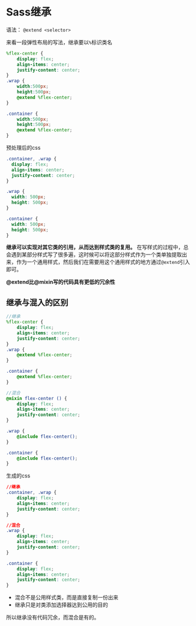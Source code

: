 # Sass继承

语法： `@extend <selector>`

来看一段弹性布局的写法，继承要以`%`标识类名

```scss
%flex-center {
    display: flex;
    align-items: center;
    justify-content: center;
}
.wrap {
    width:500px;
    height:500px;
    @extend %flex-center;
}

.container {
    width:500px;
    height:500px;
    @extend %flex-center;
}
```

预处理后的css
```css
.container, .wrap {
  display: flex;
  align-items: center;
  justify-content: center;
}

.wrap {
  width: 500px;
  height: 500px;
}

.container {
  width: 500px;
  height: 500px;
}
```

**继承可以实现对其它类的引用，从而达到样式类的复用。**
在写样式的过程中，总会遇到某部分样式写了很多遍，这时候可以将这部分样式作为一个类单独提取出来，作为一个通用样式，然后我们在需要用这个通用样式的地方通过`@extend`引入即可。

**@extend比@mixin写的代码具有更低的冗余性**

## 继承与混入的区别

```scss
//继承
%flex-center {
    display: flex;
    align-items: center;
    justify-content: center;
}
.wrap {
    @extend %flex-center;
}

.container {
    @extend %flex-center;
}

//混合
@mixin flex-center () {
    display: flex;
    align-items: center;
    justify-content: center;
}

.wrap {
    @include flex-center();
}

.container {
    @include flex-center();
}
```
生成的css

```css
//继承
.container, .wrap {
    display: flex;
    align-items: center;
    justify-content: center;
}

//混合
.wrap {
    display: flex;
    align-items: center;
    justify-content: center;
}

.container {
    display: flex;
    align-items: center;
    justify-content: center;
}
```

* 混合不是公用样式类，而是直接复制一份出来
* 继承只是对类添加选择器达到公用的目的

所以继承没有代码冗余，而混合是有的。